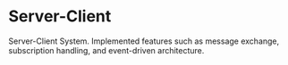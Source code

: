 # Server-Client
Server-Client System.
Implemented features such as message exchange, subscription
handling, and event-driven architecture.  
